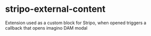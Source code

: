 # stripo-external-content

Extension used as a custom block for Stripo, when opened triggers a callback that opens imagino DAM modal
